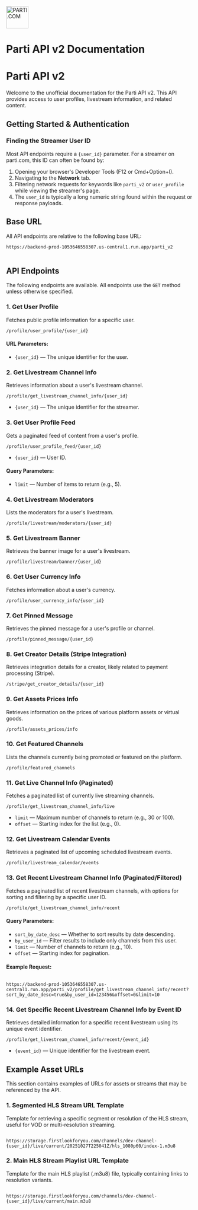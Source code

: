 <!DOCTYPE html>
<html lang="en">
<head>
  <meta charset="UTF-8" />
  <meta name="viewport" content="width=device-width, initial-scale=1.0" />
  <!-- Tailwind CSS CDN -->
</head>

<body class="bg-gray-100 min-h-screen py-10 px-4 sm:px-6 lg:px-8">
  <div class="max-w-4xl mx-auto bg-white border border-gray-300 rounded-lg shadow-sm overflow-hidden">
    <div class="bg-gray-50 px-5 py-3 border-b border-gray-200 flex items-center gap-3">
      <img
        src="https://github.com/user-attachments/assets/8aefdbc2-8e48-43e9-a549-6df85a4424ac"
        alt="PARTI.COM"
        width="60"
        height="60"
        class="rounded"
      />
      <h1 class="text-xl font-semibold text-gray-800">Parti API v2 Documentation</h1>
    </div>
    <div class="p-6 md:p-8">
      <h1 class="text-3xl font-bold text-gray-900 border-b border-gray-200 pb-3 mb-6">Parti API v2</h1>
      <p class="text-gray-700 leading-relaxed mb-6">
        Welcome to the unofficial documentation for the Parti API v2. This API provides access to user profiles,
        livestream information, and related content.
      </p>
      <!-- Getting Started -->
      <h2 class="text-2xl font-semibold text-gray-900 border-b border-gray-200 pb-2 mt-8 mb-4">
        Getting Started & Authentication
      </h2>
      <h3 class="text-xl font-semibold text-gray-800 mt-6 mb-2">Finding the Streamer User ID</h3>
      <p class="text-gray-600 mb-3">
        Most API endpoints require a <code>{user_id}</code> parameter. For a streamer on parti.com, this ID can often be found by:
      </p>
      <ol class="list-decimal list-inside text-gray-700 ml-4 mb-6 space-y-2">
        <li>Opening your browser's Developer Tools (F12 or Cmd+Option+I).</li>
        <li>Navigating to the <strong>Network</strong> tab.</li>
        <li>Filtering network requests for keywords like <code>parti_v2</code> or <code>user_profile</code> while viewing the streamer's page.</li>
        <li>The <code>user_id</code> is typically a long numeric string found within the request or response payloads.</li>
      </ol>
      <!-- Base URL -->
      <h2 class="text-2xl font-semibold text-gray-900 border-b border-gray-200 pb-2 mt-8 mb-4">Base URL</h2>
      <p class="text-gray-700 mb-2">All API endpoints are relative to the following base URL:</p>
      <pre class="bg-gray-100 p-4 rounded-md overflow-x-auto">
<code class="font-mono text-sm text-gray-800">https://backend-prod-1053646558307.us-central1.run.app/parti_v2</code>
      </pre>
      <!-- API Endpoints -->
      <h2 class="text-2xl font-semibold text-gray-900 border-b border-gray-200 pb-2 mt-8 mb-4">API Endpoints</h2>
      <p class="text-gray-700 mb-6">
        The following endpoints are available. All endpoints use the
        <code class="bg-gray-200 rounded px-1.5 py-0.5 font-mono text-sm">GET</code> method unless otherwise specified.
      </p>
      <!-- 1. Get User Profile -->
      <h3 class="text-xl font-semibold text-gray-800 mt-6 mb-2">1. Get User Profile</h3>
      <p class="text-gray-600 mb-3">Fetches public profile information for a specific user.</p>
      <pre class="bg-gray-100 p-4 rounded-md overflow-x-auto">
<code class="font-mono text-sm text-gray-800">/profile/user_profile/{user_id}</code></pre>
      <h4 class="font-semibold text-gray-700 mt-3 mb-1">URL Parameters:</h4>
      <ul class="list-disc list-inside text-gray-700 mb-6">
        <li><code class="bg-gray-200 rounded px-1.5 py-0.5 font-mono text-sm">{user_id}</code> — The unique identifier for the user.</li>
      </ul>
      <!-- 2. Get Livestream Channel Info -->
      <h3 class="text-xl font-semibold text-gray-800 mt-6 mb-2">2. Get Livestream Channel Info</h3>
      <p class="text-gray-600 mb-3">Retrieves information about a user's livestream channel.</p>
      <pre class="bg-gray-100 p-4 rounded-md overflow-x-auto">
<code class="font-mono text-sm text-gray-800">/profile/get_livestream_channel_info/{user_id}</code></pre>
      <ul class="list-disc list-inside text-gray-700 mb-6">
        <li><code class="bg-gray-200 rounded px-1.5 py-0.5 font-mono text-sm">{user_id}</code> — The unique identifier for the streamer.</li>
      </ul>
      <!-- 3. Get User Profile Feed -->
      <h3 class="text-xl font-semibold text-gray-800 mt-6 mb-2">3. Get User Profile Feed</h3>
      <p class="text-gray-600 mb-3">Gets a paginated feed of content from a user's profile.</p>
      <pre class="bg-gray-100 p-4 rounded-md overflow-x-auto">
<code class="font-mono text-sm text-gray-800">/profile/user_profile_feed/{user_id}</code></pre>
      <ul class="list-disc list-inside text-gray-700 mb-3">
        <li><code class="bg-gray-200 rounded px-1.5 py-0.5 font-mono text-sm">{user_id}</code> — User ID.</li>
      </ul>
      <h4 class="font-semibold text-gray-700 mt-3 mb-1">Query Parameters:</h4>
      <ul class="list-disc list-inside text-gray-700 mb-6">
        <li><code class="bg-gray-200 rounded px-1.5 py-0.5 font-mono text-sm">limit</code> — Number of items to return (e.g., 5).</li>
      </ul>
      <!-- 4. Get Livestream Moderators -->
      <h3 class="text-xl font-semibold text-gray-800 mt-6 mb-2">4. Get Livestream Moderators</h3>
      <p class="text-gray-600 mb-3">Lists the moderators for a user's livestream.</p>
      <pre class="bg-gray-100 p-4 rounded-md overflow-x-auto">
<code class="font-mono text-sm text-gray-800">/profile/livestream/moderators/{user_id}</code></pre>
      <!-- 5. Get Livestream Banner -->
      <h3 class="text-xl font-semibold text-gray-800 mt-6 mb-2">5. Get Livestream Banner</h3>
      <p class="text-gray-600 mb-3">Retrieves the banner image for a user's livestream.</p>
      <pre class="bg-gray-100 p-4 rounded-md overflow-x-auto">
<code class="font-mono text-sm text-gray-800">/profile/livestream/banner/{user_id}</code></pre>
      <!-- 6. Get User Currency Info -->
      <h3 class="text-xl font-semibold text-gray-800 mt-6 mb-2">6. Get User Currency Info</h3>
      <p class="text-gray-600 mb-3">Fetches information about a user's currency.</p>
      <pre class="bg-gray-100 p-4 rounded-md overflow-x-auto">
<code class="font-mono text-sm text-gray-800">/profile/user_currency_info/{user_id}</code></pre>
      <!-- 7. Get Pinned Message -->
      <h3 class="text-xl font-semibold text-gray-800 mt-6 mb-2">7. Get Pinned Message</h3>
      <p class="text-gray-600 mb-3">Retrieves the pinned message for a user's profile or channel.</p>
      <pre class="bg-gray-100 p-4 rounded-md overflow-x-auto">
<code class="font-mono text-sm text-gray-800">/profile/pinned_message/{user_id}</code></pre>
      <!-- 8. Get Creator Details -->
      <h3 class="text-xl font-semibold text-gray-800 mt-6 mb-2">8. Get Creator Details (Stripe Integration)</h3>
      <p class="text-gray-600 mb-3">Retrieves integration details for a creator, likely related to payment processing (Stripe).</p>
      <pre class="bg-gray-100 p-4 rounded-md overflow-x-auto">
<code class="font-mono text-sm text-gray-800">/stripe/get_creator_details/{user_id}</code></pre>
      <!-- 9. Get Assets Prices Info -->
      <h3 class="text-xl font-semibold text-gray-800 mt-6 mb-2">9. Get Assets Prices Info</h3>
      <p class="text-gray-600 mb-3">Retrieves information on the prices of various platform assets or virtual goods.</p>
      <pre class="bg-gray-100 p-4 rounded-md overflow-x-auto">
<code class="font-mono text-sm text-gray-800">/profile/assets_prices/info</code></pre>
      <!-- 10. Get Featured Channels -->
      <h3 class="text-xl font-semibold text-gray-800 mt-6 mb-2">10. Get Featured Channels</h3>
      <p class="text-gray-600 mb-3">Lists the channels currently being promoted or featured on the platform.</p>
      <pre class="bg-gray-100 p-4 rounded-md overflow-x-auto">
<code class="font-mono text-sm text-gray-800">/profile/featured_channels</code></pre>
      <!-- 11. Get Live Channel Info -->
      <h3 class="text-xl font-semibold text-gray-800 mt-6 mb-2">11. Get Live Channel Info (Paginated)</h3>
      <p class="text-gray-600 mb-3">Fetches a paginated list of currently live streaming channels.</p>
      <pre class="bg-gray-100 p-4 rounded-md overflow-x-auto">
<code class="font-mono text-sm text-gray-800">/profile/get_livestream_channel_info/live</code></pre>
      <ul class="list-disc list-inside text-gray-700 mb-6">
        <li><code class="bg-gray-200 px-1.5 py-0.5 rounded font-mono text-sm">limit</code> — Maximum number of channels to return (e.g., 30 or 100).</li>
        <li><code class="bg-gray-200 px-1.5 py-0.5 rounded font-mono text-sm">offset</code> — Starting index for the list (e.g., 0).</li>
      </ul>
      <!-- 12. Livestream Calendar Events -->
      <h3 class="text-xl font-semibold text-gray-800 mt-6 mb-2">12. Get Livestream Calendar Events</h3>
      <p class="text-gray-600 mb-3">Retrieves a paginated list of upcoming scheduled livestream events.</p>
      <pre class="bg-gray-100 p-4 rounded-md overflow-x-auto">
<code class="font-mono text-sm text-gray-800">/profile/livestream_calendar/events</code></pre>
      <!-- 13. Recent Livestreams -->
      <h3 class="text-xl font-semibold text-gray-800 mt-6 mb-2">13. Get Recent Livestream Channel Info (Paginated/Filtered)</h3>
      <p class="text-gray-600 mb-3">
        Fetches a paginated list of recent livestream channels, with options for sorting and filtering by a specific user ID.
      </p>
      <pre class="bg-gray-100 p-4 rounded-md overflow-x-auto">
<code class="font-mono text-sm text-gray-800">/profile/get_livestream_channel_info/recent</code></pre>
      <h4 class="font-semibold text-gray-700 mt-3 mb-1">Query Parameters:</h4>
      <ul class="list-disc list-inside text-gray-700 mb-3">
        <li><code class="bg-gray-200 px-1.5 py-0.5 rounded font-mono text-sm">sort_by_date_desc</code> — Whether to sort results by date descending.</li>
        <li><code class="bg-gray-200 px-1.5 py-0.5 rounded font-mono text-sm">by_user_id</code> — Filter results to include only channels from this user.</li>
        <li><code class="bg-gray-200 px-1.5 py-0.5 rounded font-mono text-sm">limit</code> — Number of channels to return (e.g., 10).</li>
        <li><code class="bg-gray-200 px-1.5 py-0.5 rounded font-mono text-sm">offset</code> — Starting index for pagination.</li>
      </ul>
      <h4 class="font-semibold text-gray-700 mt-3 mb-1">Example Request:</h4>
      <pre class="bg-gray-100 p-4 rounded-md overflow-x-auto">
<code class="font-mono text-sm text-gray-800">
https://backend-prod-1053646558307.us-central1.run.app/parti_v2/profile/get_livestream_channel_info/recent?sort_by_date_desc=true&by_user_id=123456&offset=0&limit=10
</code></pre>
      <!-- 14. Get Specific Livestream Event -->
      <h3 class="text-xl font-semibold text-gray-800 mt-6 mb-2">14. Get Specific Recent Livestream Channel Info by Event ID</h3>
      <p class="text-gray-600 mb-3">
        Retrieves detailed information for a specific recent livestream using its unique event identifier.
      </p>
      <pre class="bg-gray-100 p-4 rounded-md overflow-x-auto">
<code class="font-mono text-sm text-gray-800">/profile/get_livestream_channel_info/recent/{event_id}</code></pre>
      <ul class="list-disc list-inside text-gray-700 mb-6">
        <li><code class="bg-gray-200 rounded px-1.5 py-0.5 font-mono text-sm">{event_id}</code> — Unique identifier for the livestream event.</li>
      </ul>
      <!-- Example Asset URLs -->
      <h2 class="text-2xl font-semibold text-gray-900 border-b border-gray-200 pb-2 mt-8 mb-4">Example Asset URLs</h2>
      <p class="text-gray-700 mb-6">
        This section contains examples of URLs for assets or streams that may be referenced by the API.
      </p>
      <h3 class="text-xl font-semibold text-gray-800 mt-6 mb-2">1. Segmented HLS Stream URL Template</h3>
      <p class="text-gray-600 mb-3">
        Template for retrieving a specific segment or resolution of the HLS stream, useful for VOD or multi-resolution streaming.
      </p>
      <pre class="bg-gray-100 p-4 rounded-md overflow-x-auto">
<code class="font-mono text-sm text-gray-800">
https://storage.firstlookforyou.com/channels/dev-channel-{user_id}/live/current/20251027T225041Z/hls_1080p60/index-1.m3u8
</code></pre>
      <h3 class="text-xl font-semibold text-gray-800 mt-6 mb-2">2. Main HLS Stream Playlist URL Template</h3>
      <p class="text-gray-600 mb-3">
        Template for the main HLS playlist (.m3u8) file, typically containing links to resolution variants.
      </p>
      <pre class="bg-gray-100 p-4 rounded-md overflow-x-auto">
<code class="font-mono text-sm text-gray-800">
https://storage.firstlookforyou.com/channels/dev-channel-{user_id}/live/current/main.m3u8
</code></pre>
    </div>
  </div>
</body>
</html>

